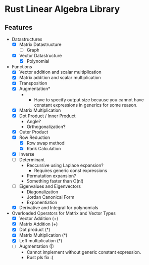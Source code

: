 # Rust Linear Algebra Library
## Features
- Datastructures
	- [x] Matrix Datastructure
        - [ ] Graph
    - [x] Vector Datastructure
        - [x] Polynomial
- Functions
    - [x] Vector addition and scalar multiplication
    - [x] Matrix addition and scalar multiplication
    - [x] Transposition
    - [x] Augmentation*
        - * Have to specify output size because you cannot have constant expressions in generics for some reason.
    - [x] Matrix Multiplication
    - [x] Dot Product / Inner Product
        - Angle?
        - Orthogonalization?
    - [x] Outer Product
    - [x] Row Reduction
        - [x] Row swap method
        - [x] Rank Calculation
    - [x] Inverse
    - [ ] Determinant
        - Reccursive using Laplace expansion?
            - Requires generic const expressions
        - Permutation expansion?
        - Something faster than O(n!)
    - [ ] Eigenvalues and Eigenvectors
        - Diagonalization
        - Jordan Canonical Form
        - Exponentiation
	- [x] Derivative and Integral for polynomials
- Overloaded Operators for Matrix and Vector Types
    - [x] Vector Addition (+)
    - [x] Matrix Addition (+)
    - [x] Dot product (*)
    - [x] Matrix Multiplication (*)
    - [x] Left multiplication (*)
    - [ ] Augmentation (|)
        - Cannot implement without generic constant expression.
        - Rust pls fix :(